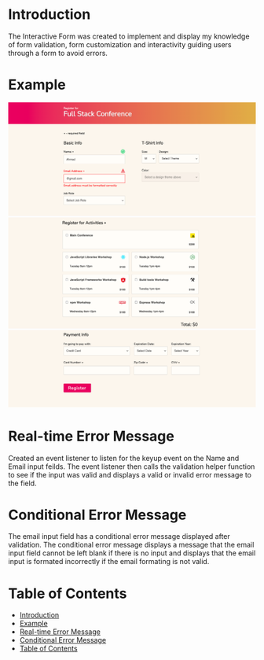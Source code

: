 # Introduction

The Interactive Form was created to implement and display my knowledge of form validation, form customization and interactivity guiding users through a form to avoid errors.

# Example

![Example](/img/examples/form_1.png)
![Example](/img/examples/form_2.png)
![Example](/img/examples/form_3.png)

# Real-time Error Message

Created an event listener to listen for the keyup event on the Name and Email input feilds. The event listener then calls the validation helper function to see if the input was valid and displays a valid or invalid error message to the field.

# Conditional Error Message

The email input field has a conditional error message displayed after validation. The conditional error message displays a message that the email input field cannot be left blank if there is no input and displays that the email input is formated incorrectly if the email formating is not valid.

# Table of Contents

- [Introduction](#introduction)
- [Example](#example)
- [Real-time Error Message](#real-time-error-message)
- [Conditional Error Message](#conditional-error-message)
- [Table of Contents](#table-of-contents)

